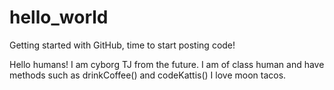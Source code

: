 # hello_world
Getting started with GitHub, time to start posting code!

Hello humans! I am cyborg TJ from the future.
I am of class human and have methods such as drinkCoffee() and codeKattis()
I love moon tacos.

